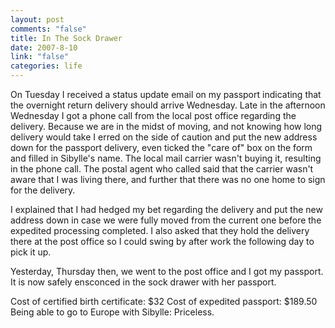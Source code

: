 ```yaml
--- 
layout: post
comments: "false"
title: In The Sock Drawer
date: 2007-8-10
link: "false"
categories: life
---
```

On Tuesday I received a status update email on my passport indicating that the overnight return delivery should arrive Wednesday.  Late in the afternoon Wednesday I got a phone call from the local post office regarding the delivery.  Because we are in the midst of moving, and not knowing how long delivery would take I erred on the side of caution and put the new address down for the passport delivery, even ticked the "care of" box on the form and filled in Sibylle's name.  The local mail carrier wasn't buying it, resulting in the phone call.  The postal agent who called said that the carrier wasn't aware that I was living there, and further that there was no one home to sign for the delivery.

I explained that I had hedged my bet regarding the delivery and put the new address down in case we were fully moved from the current one before the expedited processing completed.  I also asked that they hold the delivery there at the post office so I could swing by after work the following day to pick it up.

Yesterday, Thursday then, we went to the post office and I got my passport.  It is now safely ensconced in the sock drawer with her passport.

Cost of certified birth certificate: $32
Cost of expedited passport: $189.50
Being able to go to Europe with Sibylle: Priceless.
